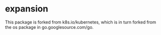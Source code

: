# expansion

This package is forked from k8s.io/kubernetes, which is in turn forked from the os package in go.googlesource.com/go.
